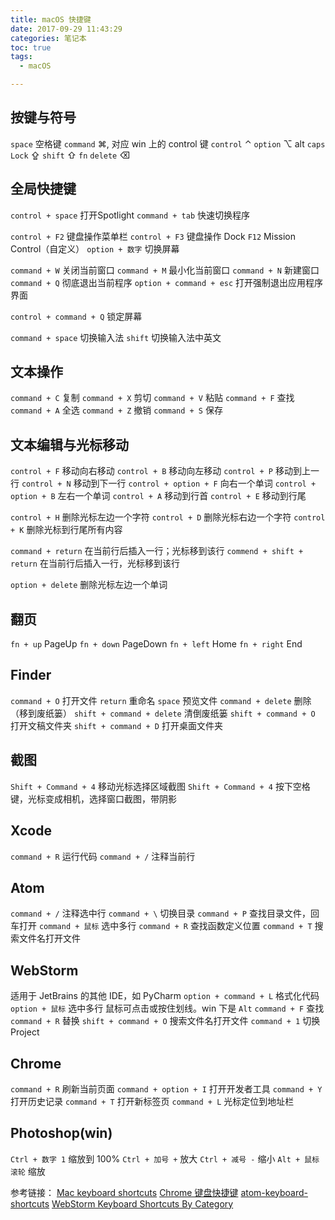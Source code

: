 ```yaml
---
title: macOS 快捷键
date: 2017-09-29 11:43:29
categories: 笔记本
toc: true
tags:
  - macOS

---
```


## 按键与符号 ##
`space` 空格键
`command` ⌘, 对应 win 上的 control 键
`control` ⌃
`option` ⌥  alt
`caps Lock` ⇪
`shift` ⇧
`fn`
`delete` ⌫

<!-- more -->

## 全局快捷键 ##
`control + space` 打开Spotlight
`command + tab` 快速切换程序

`control + F2` 键盘操作菜单栏
`control + F3` 键盘操作 Dock
`F12` Mission Control（自定义）
`option + 数字` 切换屏幕

`command + W` 关闭当前窗口
`command + M` 最小化当前窗口
`command + N` 新建窗口
`command + Q` 彻底退出当前程序
`option + command + esc` 打开强制退出应用程序界面

`control + command + Q` 锁定屏幕

`command + space` 切换输入法
`shift` 切换输入法中英文

## 文本操作 ##

`command + C` 复制
`command + X` 剪切
`command + V` 粘贴
`command + F` 查找
`command + A` 全选
`command + Z` 撤销
`command + S` 保存

## 文本编辑与光标移动 ##

`control + F` 移动向右移动
`control + B` 移动向左移动
`control + P` 移动到上一行
`control + N` 移动到下一行
`control + option + F` 向右一个单词
`control + option + B` 左右一个单词
`control + A` 移动到行首
`control + E` 移动到行尾

`control + H` 删除光标左边一个字符
`control + D` 删除光标右边一个字符
`control + K` 删除光标到行尾所有内容

`command + return` 在当前行后插入一行；光标移到该行
`commend + shift + return` 在当前行后插入一行，光标移到该行

`option + delete` 删除光标左边一个单词

## 翻页 ##
`fn + up` PageUp
`fn + down` PageDown
`fn + left` Home
`fn + right` End

## Finder ##
`command + O` 打开文件
`return` 重命名
`space` 预览文件
`command + delete` 删除（移到废纸篓）
`shift + command + delete` 清倒废纸篓
`shift + command + O` 打开文稿文件夹
`shift + command + D` 打开桌面文件夹

## 截图 ##
`Shift + Command + 4` 移动光标选择区域截图
`Shift + Command + 4` 按下空格键，光标变成相机，选择窗口截图，带阴影

## Xcode ##
`command + R` 运行代码
`command + /` 注释当前行

## Atom ##
`command + /` 注释选中行
`command + \` 切换目录
`command + P` 查找目录文件，回车打开
`command + 鼠标` 选中多行
`command + R` 查找函数定义位置
`command + T` 搜索文件名打开文件

## WebStorm ##
适用于 JetBrains 的其他 IDE，如 PyCharm
`option + command + L` 格式化代码
`option + 鼠标` 选中多行 鼠标可点击或按住划线。win 下是 `Alt`
`command + F` 查找
`command + R` 替换
`shift + command + O` 搜索文件名打开文件
`command + 1` 切换 Project

## Chrome ##
`command + R` 刷新当前页面
`command + option + I` 打开开发者工具
`command + Y` 打开历史记录
`command + T` 打开新标签页
`command + L` 光标定位到地址栏

## Photoshop(win) ##
`Ctrl + 数字 1` 缩放到 100%
`Ctrl + 加号 +` 放大
`Ctrl + 减号 -` 缩小
`Alt + 鼠标滚轮` 缩放


参考链接：
[Mac keyboard shortcuts](https://support.apple.com/en-us/HT201236)
[Chrome 键盘快捷键](https://support.google.com/chrome/answer/157179)
[atom-keyboard-shortcuts](https://github.com/nwinkler/atom-keyboard-shortcuts)
[WebStorm Keyboard Shortcuts By Category](https://www.jetbrains.com/help/webstorm/keyboard-shortcuts-by-category.html)
